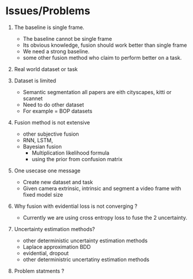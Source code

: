 # Issues/Problems


1. The baseline is single frame.
    - The baseline cannot be single frame
    - Its obvious knowledge, fusion should work better than single frame
    - We need a strong baseline.
    - some other fusion method who claim to perform better on a task.

2. Real world dataset or task

3. Dataset is limited 
    - Semantic segmentation all papers are eith cityscapes, kitti or scannet
    - Need to do other dataset
    - For example = BOP datasets
4. Fusion method is not extensive
    - other subjective fusion
    - RNN, LSTM, 
    - Bayesian fusion
        * Multiplication likelihood formula
        * using the prior from confusion matrix
5. One usecase one message
    - Create new dataset and task
    - Given camera extrinsic, intrinsic and segment a video frame with fixed model size

6. Why fusion with evidential loss is not converging ?
    - Currently we are using cross entropy loss to fuse the 2 uncertainty. 

7. Uncertainty estimation methods?
    - other deterministic uncertainty estimation methods
    - Laplace approximation BDD
    - evidential, dropout
    - other deterministric uncertatiny estimation methods
   
8. Problem statments ? 
